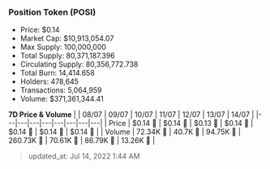 
  ### Position Token (POSI)
  - Price: $0.14
  - Market Cap: $10,913,054.07
  - Max Supply: 100,000,000
  - Total Supply: 80,371,187.396
  - Circulating Supply: 80,356,772.738
  - Total Burn: 14,414.658
  - Holders: 478,645
  - Transactions: 5,064,959
  - Volume: $371,361,344.41

  **7D Price & Volume**
  | | 08&#x2F;07 | 09&#x2F;07 | 10&#x2F;07 | 11&#x2F;07 | 12&#x2F;07 | 13&#x2F;07 | 14&#x2F;07 |
  |---|---|---|---|---|---|---|---|
  | Price | $0.14 🔻 | $0.14 🔻 | $0.13 🔻 | $0.14 🚀 | $0.14 🔻 | $0.14 🔻 | $0.14 🚀 |
  | Volume | 72.34K 🔻 | 40.7K 🔻 | 94.75K 🚀 | 260.73K 🚀 | 70.61K 🔻 | 86.79K 🚀 | 13.26K 🔻 |

  > updated_at: Jul 14, 2022 1:44 AM
